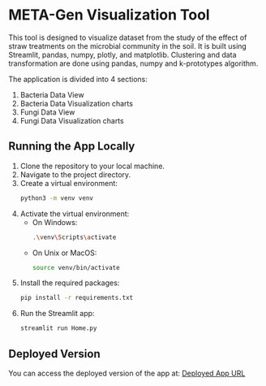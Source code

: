 # META-Gen Visualization Tool

This tool is designed to visualize dataset from the study of the effect of straw treatments on the microbial community in the soil. It is built using Streamlit, pandas, numpy, plotly, and matplotlib. Clustering and data transformation are done using pandas, numpy and k-prototypes algorithm.

The application is divided into 4 sections:

1. Bacteria Data View
2. Bacteria Data Visualization charts
3. Fungi Data View
4. Fungi Data Visualization charts

## Running the App Locally

1. Clone the repository to your local machine.
2. Navigate to the project directory.
3. Create a virtual environment:
    ```bash
    python3 -m venv venv
    ```
4. Activate the virtual environment:
    - On Windows:
        ```bash
        .\venv\Scripts\activate
        ```
    - On Unix or MacOS:
        ```bash
        source venv/bin/activate
        ```
5. Install the required packages:
    ```bash
    pip install -r requirements.txt
    ```
6. Run the Streamlit app:
    ```bash
    streamlit run Home.py
    ```

## Deployed Version

You can access the deployed version of the app at: [Deployed App URL](#)
